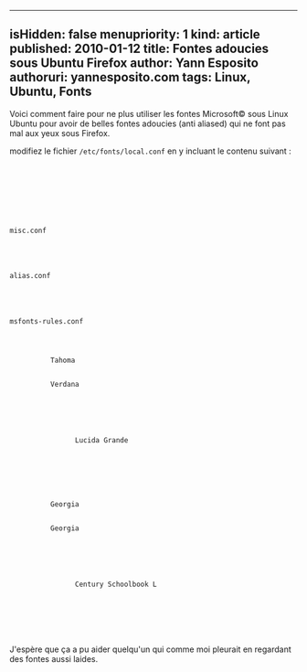 -----
isHidden:       false
menupriority:   1
kind:           article
published: 2010-01-12
title: Fontes adoucies sous Ubuntu Firefox
author: Yann Esposito
authoruri: yannesposito.com
tags:  Linux, Ubuntu, Fonts
-----

Voici comment faire pour ne plus utiliser les fontes Microsoft© sous Linux Ubuntu pour avoir de belles fontes adoucies (anti aliased) qui ne font pas mal aux yeux sous Firefox.

modifiez le fichier <code>/etc/fonts/local.conf</code> en y incluant le contenu suivant : 

<div>
<pre><code class="xml" file="local.conf">
<?xml version="1.0"?>
<!DOCTYPE fontconfig SYSTEM "fonts.dtd">
<fontconfig>

<!-- Miscellaneous settings -->

<include ignore_missing="yes">misc.conf</include>

<!-- Define alias -->

<include ignore_missing="yes">alias.conf</include>

<!-- Rules for Microsoft fonts -->

<include ignore_missing="yes">msfonts-rules.conf</include>

  <match target="pattern" name="family" >
      <test name="family" qual="any" >
          <string>Tahoma</string>
      </test>
      <edit mode="assign" name="family" >
          <string>Verdana</string>
      </edit>
  </match>
  <selectfont>
      <acceptfont>
          <pattern>
              <patelt name="family"> 
                <string>Lucida Grande</string> 
              </patelt>
          </pattern>
      </acceptfont>
  </selectfont>

  <match target="pattern" name="family" >
      <test name="family" qual="any" >
          <string>Georgia</string>
      </test>
      <edit mode="assign" name="family" >
          <string>Georgia</string>
      </edit>
  </match>
  <selectfont>
      <acceptfont>
          <pattern>
              <patelt name="family"> 
                <string>Century Schoolbook L</string> 
              </patelt>
          </pattern>
      </acceptfont>
  </selectfont>

</fontconfig>
</code></pre>
</div>

J'espère que ça a pu aider quelqu'un qui comme moi pleurait en regardant des fontes aussi laides.

